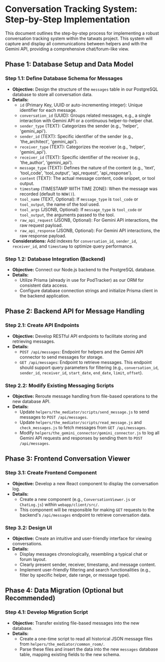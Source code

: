 # Conversation Tracking System: Step-by-Step Implementation

This document outlines the step-by-step process for implementing a robust conversation tracking system within the tatwats project. This system will capture and display all communications between helpers and with the Gemini API, providing a comprehensive chat/forum-like view.

## Phase 1: Database Setup and Data Model

### Step 1.1: Define Database Schema for Messages

*   **Objective:** Design the structure of the `messages` table in our PostgreSQL database to store all conversation data.
*   **Details:**
    *   `id` (Primary Key, UUID or auto-incrementing integer): Unique identifier for each message.
    *   `conversation_id` (UUID): Groups related messages, e.g., a single interaction with Gemini API or a continuous helper-to-helper chat.
    *   `sender_type` (TEXT): Categorizes the sender (e.g., 'helper', 'gemini_api').
    *   `sender_id` (TEXT): Specific identifier of the sender (e.g., 'the_architect', 'gemini_api').
    *   `receiver_type` (TEXT): Categorizes the receiver (e.g., 'helper', 'gemini_api').
    *   `receiver_id` (TEXT): Specific identifier of the receiver (e.g., 'the_author', 'gemini_api').
    *   `message_type` (TEXT): Defines the nature of the content (e.g., 'text', 'tool_code', 'tool_output', 'api_request', 'api_response').
    *   `content` (TEXT): The actual message content, code snippet, or tool output.
    *   `timestamp` (TIMESTAMP WITH TIME ZONE): When the message was recorded (default to `NOW()`).
    *   `tool_name` (TEXT, Optional): If `message_type` is `tool_code` or `tool_output`, the name of the tool used.
    *   `tool_args` (JSONB, Optional): If `message_type` is `tool_code` or `tool_output`, the arguments passed to the tool.
    *   `raw_api_request` (JSONB, Optional): For Gemini API interactions, the raw request payload.
    *   `raw_api_response` (JSONB, Optional): For Gemini API interactions, the raw response payload.
*   **Considerations:** Add indexes for `conversation_id`, `sender_id`, `receiver_id`, and `timestamp` to optimize query performance.

### Step 1.2: Database Integration (Backend)

*   **Objective:** Connect our Node.js backend to the PostgreSQL database.
*   **Details:**
    *   Utilize Prisma (already in use for PodTracker) as our ORM for consistent data access.
    *   Configure database connection strings and initialize Prisma client in the backend application.

## Phase 2: Backend API for Message Handling

### Step 2.1: Create API Endpoints

*   **Objective:** Develop RESTful API endpoints to facilitate storing and retrieving messages.
*   **Details:**
    *   `POST /api/messages`: Endpoint for helpers and the Gemini API connector to send messages for storage.
    *   `GET /api/messages`: Endpoint to retrieve messages. This endpoint should support query parameters for filtering (e.g., `conversation_id`, `sender_id`, `receiver_id`, `start_date`, `end_date`, `limit`, `offset`).

### Step 2.2: Modify Existing Messaging Scripts

*   **Objective:** Reroute message handling from file-based operations to the new database API.
*   **Details:**
    *   Update `helpers/the_mediator/scripts/send_message.js` to send messages to `POST /api/messages`.
    *   Update `helpers/the_mediator/scripts/read_message.js` and `check_messages.js` to fetch messages from `GET /api/messages`.
    *   Modify `helpers/the_gemini_connector/gemini_connector.js` to log all Gemini API requests and responses by sending them to `POST /api/messages`.

## Phase 3: Frontend Conversation Viewer

### Step 3.1: Create Frontend Component

*   **Objective:** Develop a new React component to display the conversation log.
*   **Details:**
    *   Create a new component (e.g., `ConversationViewer.js` or `ChatLog.js`) within `webapp/client/src/`.
    *   This component will be responsible for making `GET` requests to the backend's `/api/messages` endpoint to retrieve conversation data.

### Step 3.2: Design UI

*   **Objective:** Create an intuitive and user-friendly interface for viewing conversations.
*   **Details:**
    *   Display messages chronologically, resembling a typical chat or forum layout.
    *   Clearly present sender, receiver, timestamp, and message content.
    *   Implement user-friendly filtering and search functionalities (e.g., filter by specific helper, date range, or message type).

## Phase 4: Data Migration (Optional but Recommended)

### Step 4.1: Develop Migration Script

*   **Objective:** Transfer existing file-based messages into the new database.
*   **Details:**
    *   Create a one-time script to read all historical JSON message files from `helpers/the_mediator/common_room/`.
    *   Parse these files and insert the data into the new `messages` database table, mapping existing fields to the new schema.
